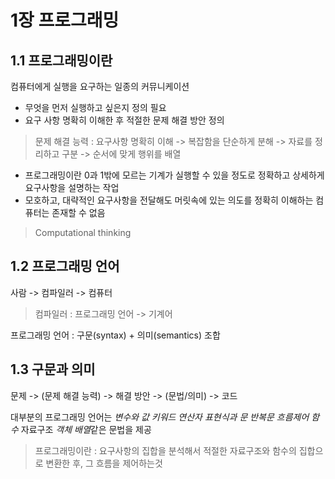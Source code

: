 # 1장 프로그래밍

## 1.1 프로그래밍이란

컴퓨터에게 실행을 요구하는 일종의 커뮤니케이션

- 무엇을 먼저 실행하고 싶은지 정의 필요
- 요구 사항 명확히 이해한 후 적절한 문제 해결 방안 정의

> 문제 해결 능력 : 요구사항 명확히 이해 -> 복잡함을 단순하게 분해 -> 자료를 정리하고 구분 -> 순서에 맞게 행위를 배열

- 프로그래밍이란 0과 1밖에 모르는 기계가 실행할 수 있을 정도로 정확하고 상세하게 요구사항을 설명하는 작업
- 모호하고, 대략적인 요구사항을 전달해도 머릿속에 있는 의도를 정확히 이해하는 컴퓨터는 존재할 수 없음

> Computational thinking

## 1.2 프로그래밍 언어

사람 -> 컴파일러 -> 컴퓨터

> 컴파일러 : 프로그래밍 언어 -> 기계어

프로그래밍 언어 : 구문(syntax) + 의미(semantics) 조합

## 1.3 구문과 의미

문제 -> (문제 해결 능력) -> 해결 방안 -> (문법/의미) -> 코드

대부분의 프로그래밍 언어는 _변수와 값_ _키워드_ _연산자_ _표현식과 문_ _반복문_ _흐름제어_ _함수_ 자료구조 _객체_ *배열*같은 문법을 제공

> 프로그래밍이란 : 요구사항의 집합을 분석해서 적절한 자료구조와 함수의 집합으로 변환한 후, 그 흐름을 제어하는것
